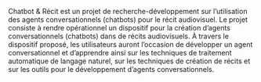 
Chatbot & Récit est un projet de recherche-développement sur l’utilisation des agents conversationnels (chatbots) pour le récit audiovisuel. Le projet consiste à rendre opérationnel un dispositif pour la création d’agents conversationnels (chatbots) dans de récits audiovisuels. À travers le dispositif proposé, les utilisateurs auront l’occasion de développer un agent conversationnel et d’apprendre ainsi sur les techniques de traitement automatique de langage naturel, sur les techniques de création de récits et sur les outils pour le développement d’agents conversationnels.
